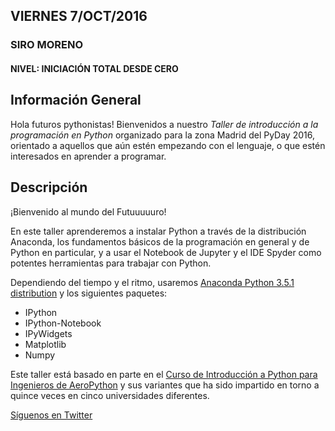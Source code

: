 ﻿
## VIERNES 7/OCT/2016

### SIRO MORENO
#### NIVEL: INICIACIÓN TOTAL DESDE CERO
## Información General

Hola futuros pythonistas! Bienvenidos a nuestro *Taller de introducción a la programación en Python* organizado para la zona Madrid del PyDay 2016, orientado a aquellos que aún estén empezando con el lenguaje, o que estén interesados en aprender a programar.



## Descripción

¡Bienvenido al mundo del Futuuuuuro! 

En este taller aprenderemos a instalar Python a través de la distribución Anaconda, los fundamentos básicos de la programación en general y de Python en particular, y a usar el Notebook de Jupyter y el IDE Spyder como potentes herramientas para trabajar con Python.

Dependiendo del tiempo y el ritmo, usaremos [Anaconda Python 3.5.1 distribution](https://www.continuum.io/downloads) y los siguientes paquetes:

* IPython 
* IPython-Notebook
* IPyWidgets 
* Matplotlib 
* Numpy



Este taller está basado en parte en el [Curso de Introducción a Python para Ingenieros de AeroPython](https://github.com/AeroPython/Curso_AeroPython) y sus variantes que ha sido impartido en torno a quince veces en cinco universidades diferentes.

[Síguenos en Twitter](https://twitter.com/AeroPython)
